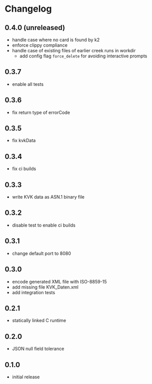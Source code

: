 # Changelog

## 0.4.0 (unreleased)
* handle case where no card is found by k2
* enforce clippy compliance
* handle case of existing files of earlier creek runs in workdir
  * add config flag `force_delete` for avoiding interactive prompts

## 0.3.7
* enable all tests

## 0.3.6
* fix return type of errorCode

## 0.3.5
* fix kvkData

## 0.3.4
* fix ci builds

## 0.3.3
* write KVK data as ASN.1 binary file

## 0.3.2
* disable test to enable ci builds

## 0.3.1
* change default port to 8080

## 0.3.0
* encode generated XML file with ISO-8859-15
* add missing file KVK_Daten.xml
* add integration tests

## 0.2.1
* statically linked C runtime

## 0.2.0
* JSON null field tolerance

## 0.1.0
* initial release
